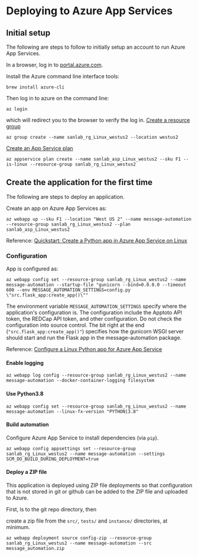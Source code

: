 # Deploying to Azure App Services

## Initial setup
The following are steps to follow to initially setup an account to run Azure
App Services.

In a browser, log in to [portal.azure.com](https://portal.azure.com).

Install the Azure command line interface tools:
```
brew install azure-cli
```
Then log in to azure on the command line:
```
az login
```
which will redirect you to the browser to verify the log in.
[Create a resource group](https://docs.microsoft.com/en-us/cli/azure/group?view=azure-cli-latest#az_group_create)
```
az group create --name sanlab_rg_Linux_westus2 --location westus2
```
[Create an App Service plan](https://docs.microsoft.com/en-us/cli/azure/appservice/plan?view=azure-cli-latest#az_appservice_plan_create)
```
az appservice plan create --name sanlab_asp_Linux_westus2 --sku F1 --is-linux --resource-group sanlab_rg_Linux_westus2
```

## Create the application for the first time
The following are steps to deploy an application.

Create an app on Azure App Services as:

```
az webapp up --sku F1 --location "West US 2" --name message-automation --resource-group sanlab_rg_Linux_westus2 --plan sanlab_asp_Linux_westus2
```

Reference:
[Quickstart: Create a Python app in Azure App Service on Linux](
https://docs.microsoft.com/en-us/azure/app-service/containers/quickstart-python)

### Configuration

App is configured as:

```
az webapp config set --resource-group sanlab_rg_Linux_westus2 --name message-automation --startup-file "gunicorn --bind=0.0.0.0 --timeout 600 --env MESSAGE_AUTOMATION_SETTINGS=config.py \"src.flask_app:create_app()\""
```

The environment variable `MESSAGE_AUTOMATION_SETTINGS` specify where the
application's configuration is. The configuration include the Apptoto API token,
the REDCap API token, and other configuration. Do not check the configuration
into source control. The bit right at the end (`"src.flask_app:create_app()"`)
specifies how the gunicorn WSGI server should start and run the Flask app
in the message-automation package.

Reference: [Configure a Linux Python app for Azure App Service](https://docs.microsoft.com/en-us/azure/app-service/containers/how-to-configure-python#flask-app)


#### Enable logging
```
az webapp log config --resource-group sanlab_rg_Linux_westus2 --name message-automation --docker-container-logging filesystem
```

#### Use Python3.8
```
az webapp config set --resource-group sanlab_rg_Linux_westus2 --name message-automation --linux-fx-version "PYTHON|3.8"
```

#### Build automation
Configure Azure App Service to install dependencies (via `pip`).
```
az webapp config appsettings set --resource-group sanlab_rg_Linux_westus2 --name message-automation --settings SCM_DO_BUILD_DURING_DEPLOYMENT=true
```

#### Deploy a ZIP file
This application is deployed using ZIP file deployments so that configuration
that is not stored in git or github can be added to the ZIP file and uploaded to Azure.

First, ls to the git repo directory, then

create a zip file from the `src/`, `tests/` and `instance/` directories, at minimum.
```
az webapp deployment source config-zip --resource-group sanlab_rg_Linux_westus2 --name message-automation --src message_automation.zip
```
